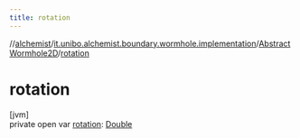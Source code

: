 ```yaml
---
title: rotation
---
```

//[alchemist](../../../index.html)/[it.unibo.alchemist.boundary.wormhole.implementation](../index.html)/[AbstractWormhole2D](index.html)/[rotation](rotation.html)



# rotation



[jvm]\
private open var [rotation](rotation.html): [Double](https://kotlinlang.org/api/latest/jvm/stdlib/kotlin/-double/index.html)




